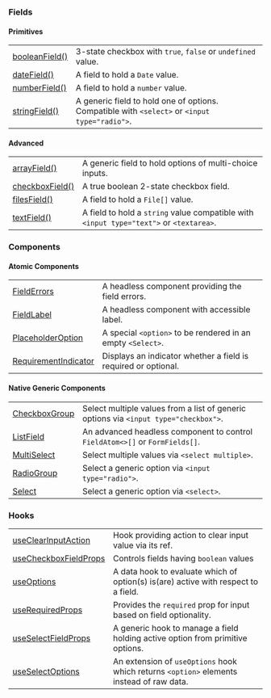 ### Fields

#### Primitives

|                                                         |                                                                                               |
| ------------------------------------------------------- | --------------------------------------------------------------------------------------------- |
| [booleanField()](?path=/docs/fields-booleanfield--docs) | 3-state checkbox with `true`, `false` or `undefined` value.                                   |
| [dateField()](?path=/docs/fields-datefield--docs)       | A field to hold a `Date` value.                                                               |
| [numberField()](?path=/docs/fields-numberfield--docs)   | A field to hold a `number` value.                                                             |
| [stringField()](?path=/docs/fields-stringfield--docs)   | A generic field to hold one of options. Compatible with `<select>` or `<input type="radio">`. |

#### Advanced

|                                                                         |                                                                                         |
| ----------------------------------------------------------------------- | --------------------------------------------------------------------------------------- |
| [arrayField()](?path=/docs/fields-arrayfield--docs)                     | A generic field to hold options of multi-choice inputs.                                 |
| [checkboxField()](?path=/docs/fields-checkboxfield--docs#checkboxfield) | A true boolean 2-state checkbox field.                                                  |
| [filesField()](?path=/docs/fields-filesfield--docs)                     | A field to hold a `File[]` value.                                                       |
| [textField()](?path=/docs/fields-textfield--docs)                       | A field to hold a `string` value compatible with `<input type="text">` or `<textarea>`. |

### Components

#### Atomic Components

|                                                                           |                                                                |
| ------------------------------------------------------------------------- | -------------------------------------------------------------- |
| [FieldErrors](?path=/docs/components-fielderrors--docs)                   | A headless component providing the field errors.               |
| [FieldLabel](?path=/docs/components-fieldlabel--docs)                     | A headless component with accessible label.                    |
| [PlaceholderOption](?path=/docs/components-placeholderoption--docs)       | A special `<option>` to be rendered in an empty `<Select>`.    |
| [RequirementIndicator](?path=/docs/components-requirementindicator--docs) | Displays an indicator whether a field is required or optional. |

#### Native Generic Components

|                                                             |                                                                                      |
| ----------------------------------------------------------- | ------------------------------------------------------------------------------------ |
| [CheckboxGroup](?path=/docs/components-checkboxgroup--docs) | Select multiple values from a list of generic options via `<input type="checkbox">`. |
| [ListField](?path=/docs/components-listfield--docs)         | An advanced headless component to control `FieldAtom<>[]` or `FormFields[]`.         |
| [MultiSelect](?path=/docs/components-multiselect--docs)     | Select multiple values via `<select multiple>`.                                      |
| [RadioGroup](?path=/docs/components-radiogroup--docs)       | Select a generic option via `<input type="radio">`.                                  |
| [Select](?path=/docs/components-select--docs)               | Select a generic option via `<select>`.                                              |

### Hooks

|                                                                        |                                                                                          |
| ---------------------------------------------------------------------- | ---------------------------------------------------------------------------------------- |
| [useClearInputAction](?path=/docs/hooks-useclearinputaction--docs)     | Hook providing action to clear input value via its ref.                                  |
| [useCheckboxFieldProps](?path=/docs/hooks-usecheckboxfieldprops--docs) | Controls fields having `boolean` values                                                  |
| [useOptions](?path=/docs/hooks-useoptions--docs)                       | A data hook to evaluate which of option(s) is(are) active with respect to a field.       |
| [useRequiredProps](?path=/docs/hooks-userequiredprops--docs)           | Provides the `required` prop for input based on field optionality.                       |
| [useSelectFieldProps](?path=/docs/hooks-useselectfieldprops--docs)     | A generic hook to manage a field holding active option from primitive options.           |
| [useSelectOptions](?path=/docs/hooks-useselectoptions--docs)           | An extension of `useOptions` hook which returns `<option>` elements instead of raw data. |
